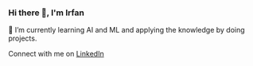 ### Hi there 👋, I'm Irfan

🌱 I’m currently learning AI and ML and applying the knowledge by doing projects.

Connect with me on [LinkedIn](https://www.linkedin.com/in/nikahmadirfan/)



<!--
**nikahmadirfan/nikahmadirfan** is a ✨ _special_ ✨ repository because its `README.md` (this file) appears on your GitHub profile.

Here are some ideas to get you started:

- 🔭 I’m currently working on ...
- 🌱 I’m currently learning ...
- 👯 I’m looking to collaborate on ...
- 🤔 I’m looking for help with ...
- 💬 Ask me about ...
- 📫 How to reach me: ...
- 😄 Pronouns: ...
- ⚡ Fun fact: ...
-->
